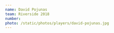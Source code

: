```yaml
---
name: David Pojunas
team: Riverside 2018
number:
photo: /static/photos/players/david-pojunas.jpg
---
```

